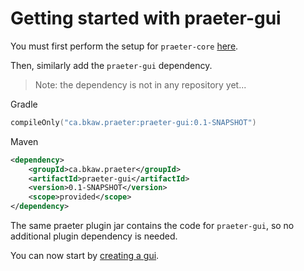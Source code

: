 # Getting started with praeter-gui
You must first perform the setup for `praeter-core` [here](../praeter-core/getting_started.md).

Then, similarly add the `praeter-gui` dependency.

> Note: the dependency is not in any repository yet...

Gradle
````kotlin
compileOnly("ca.bkaw.praeter:praeter-gui:0.1-SNAPSHOT")
````

Maven
```xml
<dependency>
    <groupId>ca.bkaw.praeter</groupId>
    <artifactId>praeter-gui</artifactId>
    <version>0.1-SNAPSHOT</version>
    <scope>provided</scope>
</dependency>
```

The same praeter plugin jar contains the code for `praeter-gui`, so no additional plugin dependency is needed.

You can now start by [creating a gui](creating_a_gui.md).
